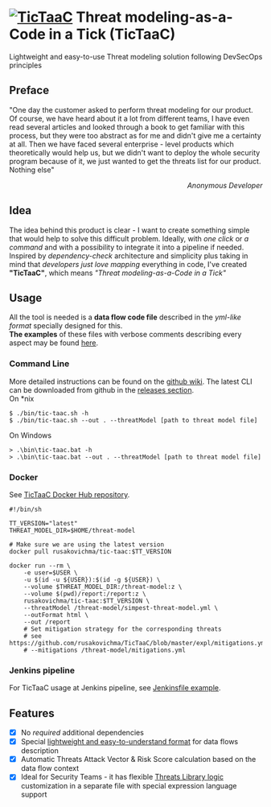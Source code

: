 # [![TicTaaC](https://raw.githubusercontent.com/rusakovichma/TicTaaC/master/etc/tic-taac-logo-40per.png)](https://github.com/rusakovichma/TicTaaC) Threat modeling-as-a-Code in a Tick (TicTaaC)
Lightweight and easy-to-use Threat modeling solution following DevSecOps principles

## Preface
"One day the customer asked to perform threat modeling for our product. Of course, we have heard about it a lot
from different teams, I have even read several articles and looked through a book to get familiar with this process,
but they were too abstract as for me and didn't give me a certainty at all. Then we have faced several enterprise - level 
products which theoretically would help us, but we didn't want to deploy the whole security program because of it, 
we just wanted to get the threats list for our product. Nothing else"
<p align="right"><em>Anonymous Developer</em></p>

## Idea
The idea behind this product is clear - I want to create something simple that would help to solve this difficult problem.
Ideally, with <em>one click</em> or <em>a command</em> and with a possibility to integrate it into a pipeline if needed. Inspired by <em>dependency-check</em> architecture and simplicity plus taking in mind that <em>developers just love mapping</em> everything in code, I've created <strong>"TicTaaC"</strong>, which means <em>"Threat modeling-as-a-Code in a Tick"</em>

## Usage
All the tool is needed is a <strong>data flow code file</strong> described in the <em>yml-like format</em> specially designed for this.<br>
<strong>The examples</strong> of these files with verbose comments describing every aspect may be found [here](https://github.com/rusakovichma/TicTaaC/tree/master/expl). <br>

### Command Line
More detailed instructions can be found on the
[github wiki](https://github.com/rusakovichma/TicTaaC/wiki).
The latest CLI can be downloaded from github in the [releases section](https://github.com/rusakovichma/TicTaaC/releases). <br>
On *nix
```
$ ./bin/tic-taac.sh -h
$ ./bin/tic-taac.sh --out . --threatModel [path to threat model file]
```
On Windows
```
> .\bin\tic-taac.bat -h
> .\bin\tic-taac.bat --out . --threatModel [path to threat model file]
```

### Docker
See [TicTaaC Docker Hub repository](https://hub.docker.com/r/rusakovichma/tic-taac).
```console
#!/bin/sh

TT_VERSION="latest"
THREAT_MODEL_DIR=$HOME/threat-model

# Make sure we are using the latest version
docker pull rusakovichma/tic-taac:$TT_VERSION

docker run --rm \
    -e user=$USER \
    -u $(id -u ${USER}):$(id -g ${USER}) \
    --volume $THREAT_MODEL_DIR:/threat-model:z \
    --volume $(pwd)/report:/report:z \
    rusakovichma/tic-taac:$TT_VERSION \
    --threatModel /threat-model/simpest-threat-model.yml \
    --outFormat html \
    --out /report
    # Set mitigation strategy for the corresponding threats
    # see https://github.com/rusakovichma/TicTaaC/blob/master/expl/mitigations.yml 
    # --mitigations /threat-model/mitigations.yml
```
### Jenkins pipeline
For TicTaaC usage at Jenkins pipeline, see [Jenkinsfile example](https://github.com/rusakovichma/TicTaaC/blob/master/cicd/Jenkinsfile).

## Features
* [x] No *required* additional dependencies
* [x] Special [lightweight and easy-to-understand format](https://github.com/rusakovichma/TicTaaC/blob/master/expl/simpest-threat-model.yml) for data flows description
* [x] Automatic Threats Attack Vector & Risk Score calculation based on the data flow context
* [x] Ideal for Security Teams - it has flexible [Threats Library logic](https://github.com/rusakovichma/TicTaaC/blob/master/src/main/resources/threats-library/default-threats-library.yml) customization in a separate file with special expression language support 
